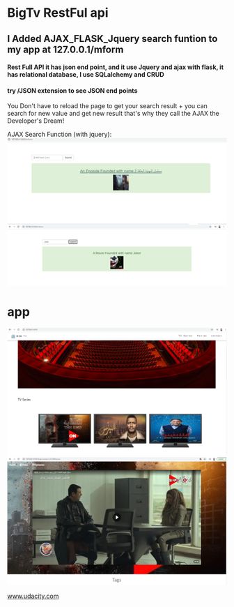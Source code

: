 # BigTv RestFul api 

## I Added AJAX_FLASK_Jquery search funtion to my app at 127.0.0.1/mform

#### Rest Full API it has json end point, and it use Jquery and ajax with flask, it has relational database, I use SQLalchemy and CRUD
#### try /JSON extension to see JSON end points

You Don't have to reload the page to get your search result + you can search for new value and get new result
that's why they call the AJAX the Developer's Dream!

AJAX Search Function (with jquery):
<img src="mysearchs.PNG">
<img src="movie.PNG">

# app 
<img src="Fianl.PNG">
<img src="part1.PNG">


www.udacity.com
